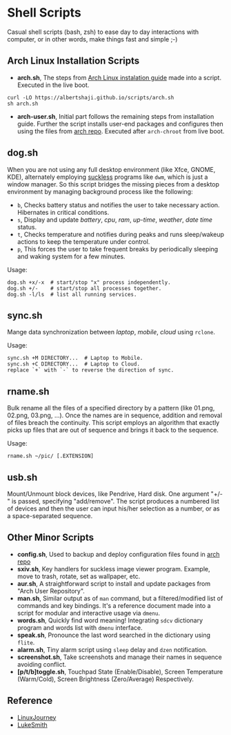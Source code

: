 # Shell Scripts

Casual shell scripts (bash, zsh) to ease day to day interactions with computer, or in other words, make things fast and simple ;-)

## Arch Linux Installation Scripts

- **arch.sh**, The steps from [Arch Linux instalation guide](https://wiki.archlinux.org/index.php/installation_guide) made into a script. Executed in the live boot.

```
curl -LO https://albertshaji.github.io/scripts/arch.sh
sh arch.sh
```

- **arch-user.sh**, Initial part follows the remaining steps from installation guide. Further the script installs user-end packages and configures then using the files from [arch repo](https://github.com/albertshaji/arch). Executed after `arch-chroot` from live boot.

## dog.sh

When you are not using any full desktop environment (like Xfce, GNOME, KDE), alternately employing [suckless](https://suckless.org/) programs like `dwm`, which is just a window manager. So this script bridges the missing pieces from a desktop environment by managing background process like the following:

- `b`, Checks battery status and notifies the user to take necessary action. Hibernates in critical conditions.
- `s`, Display and update *battery*, *cpu*, *ram*, *up-time*, *weather*, *date time* status.
- `t`, Checks temperature and notifies during peaks and runs sleep/wakeup actions to keep the temperature under control.
- `p`, This forces the user to take frequent breaks by periodically sleeping and waking system for a few minutes.

Usage:
```
dog.sh +x/-x  # start/stop "x" process independently.
dog.sh +/-    # start/stop all processes together.
dog.sh -l/ls  # list all running services.
```
## sync.sh

Mange data synchronization between *laptop*, *mobile*, *cloud* using `rclone`.

Usage:
```
sync.sh +M DIRECTORY...  # Laptop to Mobile.
sync.sh +C DIRECTORY...  # Laptop to Cloud.
replace `+` with `-` to reverse the direction of sync.
```
## rname.sh

Bulk rename all the files of a specified directory by a pattern (like 01.png, 02.png, 03.png, ...). Once the names are in sequence, addition and removal of files breach the continuity. This script employs an algorithm that exactly picks up files that are out of sequence and brings it back to the sequence.

Usage:
```
rname.sh ~/pic/ [.EXTENSION]
```

## usb.sh

Mount/Unmount block devices, like Pendrive, Hard disk. One argument "+/-" is passed, specifying "add/remove". The script produces a numbered list of devices and then the user can input his/her selection as a number, or as a space-separated sequence.

## Other Minor Scripts

- **config.sh**, Used to backup and deploy configuration files found in [arch repo](https://github.com/albertshaji/arch)
- **sxiv.sh**, Key handlers for suckless image viewer program. Example, move to trash, rotate, set as wallpaper, etc.
- **aur.sh**, A straightforward script to install and update packages from "Arch User Repository".
- **man.sh**, Similar output as of `man` command, but a filtered/modified list of commands and key bindings. It's a reference document made into a script for modular and interactive usage via `dmenu`.
- **words.sh**, Quickly find word meaning! Integrating `sdcv` dictionary program and words list with `dmenu` interface.
- **speak.sh**, Pronounce the last word searched in the dictionary using `flite`.
- **alarm.sh**, Tiny alarm script using `sleep` delay and `dzen` notification.
- **screenshot.sh**, Take screenshots and manage their names in sequence avoiding conflict.
- **[p/t/b]toggle.sh**, Touchpad State (Enable/Disable), Screen Temperature (Warm/Cold), Screen Brightness (Zero/Average) Respectively.

## Reference

- [LinuxJourney](https://linuxjourney.com/)
- [LukeSmith](https://lukesmith.xyz/)
